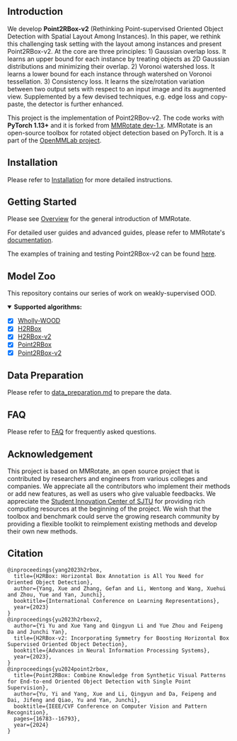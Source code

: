 ## Introduction
We develop **Point2RBox-v2** (Rethinking Point-supervised Oriented Object Detection with Spatial Layout Among Instances). In this paper, we rethink this challenging task setting with the layout among instances and present Point2RBox-v2. At the core are three principles: 1) Gaussian overlap loss. It learns an upper bound for each instance by treating objects as 2D Gaussian distributions and minimizing their overlap. 2) Voronoi watershed loss. It learns a lower bound for each instance through watershed on Voronoi tessellation. 3) Consistency loss. It learns the size/rotation variation between two output sets with respect to an input image and its augmented view. Supplemented by a few devised techniques, e.g. edge loss and copy-paste, the detector is further enhanced.

This project is the implementation of Point2RBov-v2. The code works with **PyTorch 1.13+** and it is forked from [MMRotate dev-1.x](https://github.com/open-mmlab/mmrotate/tree/dev-1.x). MMRotate is an open-source toolbox for rotated object detection based on PyTorch. It is a part of the [OpenMMLab project](https://github.com/open-mmlab).

## Installation
Please refer to [Installation](https://mmrotate.readthedocs.io/en/1.x/get_started.html) for more detailed instructions.

## Getting Started
Please see [Overview](https://mmrotate.readthedocs.io/en/1.x/overview.html) for the general introduction of MMRotate. 

For detailed user guides and advanced guides, please refer to MMRotate's [documentation](https://mmrotate.readthedocs.io/en/1.x/).

The examples of training and testing Point2RBox-v2 can be found [here](configs/point2rbox_v2/README.md).

## Model Zoo
This repository contains our series of work on weakly-supervised OOD.

<details open>
<summary><b>Supported algorithms:</b></summary>

- [x] [Wholly-WOOD](configs/whollywood/README.md)
- [x] [H2RBox](configs/h2rbox/README.md)
- [x] [H2RBox-v2](configs/h2rbox_v2/README.md)
- [x] [Point2RBox](configs/point2rbox/README.md)
- [x] [Point2RBox-v2](configs/point2rbox_v2/README.md)

</details>

## Data Preparation
Please refer to [data_preparation.md](tools/data/README.md) to prepare the data.

## FAQ
Please refer to [FAQ](docs/en/notes/faq.md) for frequently asked questions.

## Acknowledgement
This project is based on MMRotate, an open source project that is contributed by researchers and engineers from various colleges and companies. We appreciate all the contributors who implement their methods or add new features, as well as users who give valuable feedbacks. We appreciate the [Student Innovation Center of SJTU](https://www.si.sjtu.edu.cn/) for providing rich computing resources at the beginning of the project. We wish that the toolbox and benchmark could serve the growing research community by providing a flexible toolkit to reimplement existing methods and develop their own new methods.

## Citation
```
@inproceedings{yang2023h2rbox,
  title={H2RBox: Horizontal Box Annotation is All You Need for Oriented Object Detection},
  author={Yang, Xue and Zhang, Gefan and Li, Wentong and Wang, Xuehui and Zhou, Yue and Yan, Junchi},
  booktitle={International Conference on Learning Representations},
  year={2023}
}
@inproceedings{yu2023h2rboxv2,
  author={Yi Yu and Xue Yang and Qingyun Li and Yue Zhou and Feipeng Da and Junchi Yan},
  title={H2RBox-v2: Incorporating Symmetry for Boosting Horizontal Box Supervised Oriented Object Detection}, 
  booktitle={Advances in Neural Information Processing Systems},
  year={2023},
}
@inproceedings{yu2024point2rbox,
  title={Point2RBox: Combine Knowledge from Synthetic Visual Patterns for End-to-end Oriented Object Detection with Single Point Supervision},
  author={Yu, Yi and Yang, Xue and Li, Qingyun and Da, Feipeng and Dai, Jifeng and Qiao, Yu and Yan, Junchi},
  booktitle={IEEE/CVF Conference on Computer Vision and Pattern Recognition},
  pages={16783--16793},
  year={2024}
}
```


